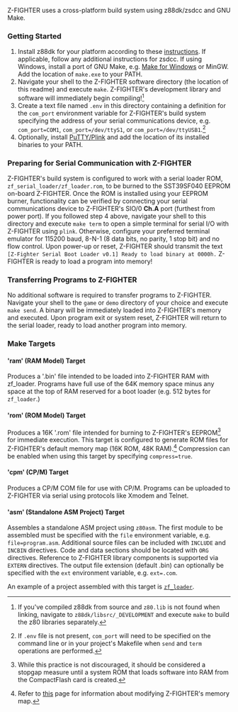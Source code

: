 Z-FIGHTER uses a cross-platform build system using z88dk/zsdcc and GNU Make. 

### Getting Started
1. Install z88dk for your platform according to these [instructions](https://github.com/z88dk/z88dk/wiki/installation). If applicable, follow any additional instructions for zsdcc. If using Windows, install a port of GNU Make, e.g. [Make for Windows](http://gnuwin32.sourceforge.net/packages/make.htm) or MinGW. Add the location of `make.exe` to your PATH.
2. Navigate your shell to the Z-FIGHTER software directory (the location of this readme) and execute `make`. Z-FIGHTER's development library and software will immediately begin compiling![^1]
3. Create a text file named `.env` in this directory containing a definition for the `com_port` environment variable for Z-FIGHTER's build system specifying the address of your serial communications device, e.g. `com_port=COM1`, `com_port=/dev/ttyS1`, or `com_port=/dev/ttyUSB1`.[^2]
4. Optionally, install [PuTTY/Plink](https://www.chiark.greenend.org.uk/~sgtatham/putty/latest.html) and add the location of its installed binaries to your PATH.

### Preparing for Serial Communication with Z-FIGHTER
Z-FIGHTER's build system is configured to work with a serial loader ROM, `zf_serial_loader/zf_loader.rom`, to be burned to the SST39SF040 EEPROM on-board Z-FIGHTER. Once the ROM is installed using your EEPROM burner, functionality can be verified by connecting your serial communications device to Z-FIGHTER's SIO/0 **Ch.A** port (furthest from power port). If you followed step 4 above, navigate your shell to this directory and execute `make term` to open a simple terminal for serial I/O with Z-FIGHTER using `plink`.  Otherwise, configure your preferred terminal emulator for 115200 baud, 8-N-1 (8 data bits, no parity, 1 stop bit) and no flow control. Upon power-up or reset, Z-FIGHTER should transmit the text `[Z-Fighter Serial Boot Loader v0.1] Ready to load binary at 0000h.` Z-FIGHTER is ready to load a program into memory!

### Transferring Programs to Z-FIGHTER
No additional software is required to transfer programs to Z-FIGHTER. Navigate your shell to the `game` or `demo` directory of your choice and execute `make send`. A binary will be immediately loaded into Z-FIGHTER's memory and executed. Upon program exit or system reset, Z-FIGHTER will return to the serial loader, ready to load another program into memory.

[^1]: If you've compiled z88dk from source and `z80.lib` is not found when linking, navigate to `z88dk/libsrc/_DEVELOPMENT` and execute `make` to build the z80 libraries separately.
[^2]: If `.env` file is not present, `com_port` will need to be specified on the command line or in your project's Makefile when `send` and `term` operations are performed.
[^3]:While this practice is not discouraged, it should be considered a stopgap measure until a system ROM that loads software into RAM from the CompactFlash card is created.
[^4]:Refer to [this](https://github.com/tangent3D/Z-FIGHTER/blob/main/SPLD/readme.md) page for information about modifying Z-FIGHTER's memory map.

### Make Targets
#### 'ram' (RAM Model) Target
Produces a '.bin' file intended to be loaded into Z-FIGHTER RAM with zf_loader. Programs have full use of the 64K memory space minus any space at the top of RAM reserved for a boot loader (e.g. 512 bytes for `zf_loader`.)

#### 'rom' (ROM Model) Target
Produces a 16K '.rom' file intended for burning to Z-FIGHTER's EEPROM[^3] for immediate execution. This target is configured to generate ROM files for Z-FIGHTER's default memory map (16K ROM, 48K RAM).[^4] Compression can be enabled when using this target by specifying `compress=true`.

#### 'cpm' (CP/M) Target
Produces a CP/M COM file for use with CP/M. Programs can be uploaded to Z-FIGHTER via serial using protocols like Xmodem and Telnet.

#### 'asm' (Standalone ASM Project) Target
Assembles a standalone ASM project using `z80asm`. The first module to be assembled must be specified with the `file` environment variable, e.g. `file=program.asm`. Additional source files can be included with `INCLUDE` and `INCBIN` directives. Code and data sections should be located with `ORG` directives. Reference to Z-FIGHTER library components is supported via `EXTERN` directives. The output file extension (default .bin) can optionally be specified with the `ext` environment variable, e.g. `ext=.com`.

An example of a project assembled with this target is [`zf_loader`](https://github.com/tangent3D/Z-FIGHTER/blob/main/src/zf_serial_loader/zf_loader.asm).